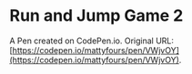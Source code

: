 # Run and Jump Game 2

A Pen created on CodePen.io. Original URL: [https://codepen.io/mattyfours/pen/VWjvOY](https://codepen.io/mattyfours/pen/VWjvOY).

